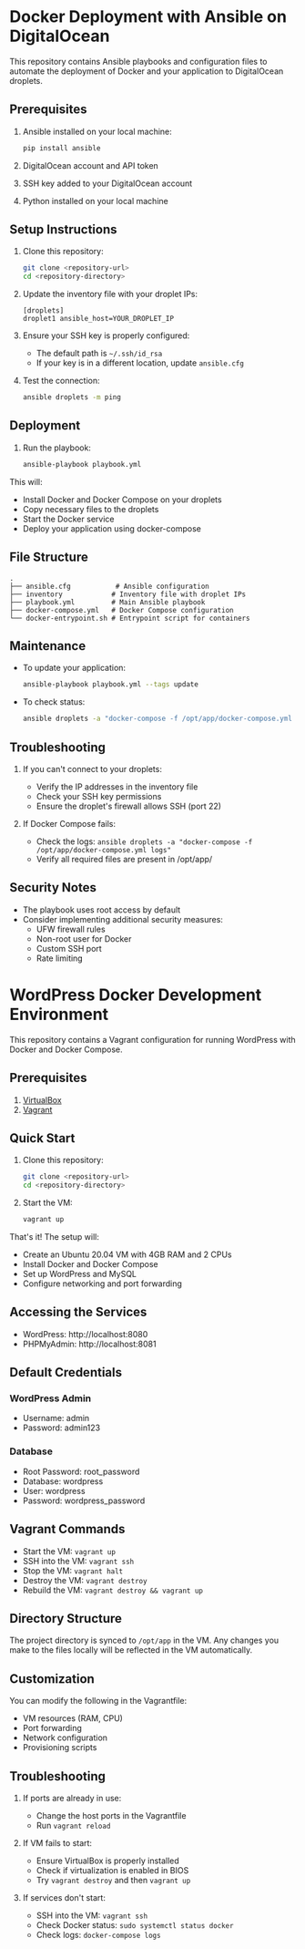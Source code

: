 # Docker Deployment with Ansible on DigitalOcean

This repository contains Ansible playbooks and configuration files to automate the deployment of Docker and your application to DigitalOcean droplets.

## Prerequisites

1. Ansible installed on your local machine:
   ```bash
   pip install ansible
   ```

2. DigitalOcean account and API token
3. SSH key added to your DigitalOcean account
4. Python installed on your local machine

## Setup Instructions

1. Clone this repository:
   ```bash
   git clone <repository-url>
   cd <repository-directory>
   ```

2. Update the inventory file with your droplet IPs:
   ```
   [droplets]
   droplet1 ansible_host=YOUR_DROPLET_IP
   ```

3. Ensure your SSH key is properly configured:
   - The default path is `~/.ssh/id_rsa`
   - If your key is in a different location, update `ansible.cfg`

4. Test the connection:
   ```bash
   ansible droplets -m ping
   ```

## Deployment

1. Run the playbook:
   ```bash
   ansible-playbook playbook.yml
   ```

This will:
- Install Docker and Docker Compose on your droplets
- Copy necessary files to the droplets
- Start the Docker service
- Deploy your application using docker-compose

## File Structure

```
.
├── ansible.cfg           # Ansible configuration
├── inventory            # Inventory file with droplet IPs
├── playbook.yml         # Main Ansible playbook
├── docker-compose.yml   # Docker Compose configuration
└── docker-entrypoint.sh # Entrypoint script for containers
```

## Maintenance

- To update your application:
  ```bash
  ansible-playbook playbook.yml --tags update
  ```

- To check status:
  ```bash
  ansible droplets -a "docker-compose -f /opt/app/docker-compose.yml ps"
  ```

## Troubleshooting

1. If you can't connect to your droplets:
   - Verify the IP addresses in the inventory file
   - Check your SSH key permissions
   - Ensure the droplet's firewall allows SSH (port 22)

2. If Docker Compose fails:
   - Check the logs: `ansible droplets -a "docker-compose -f /opt/app/docker-compose.yml logs"`
   - Verify all required files are present in /opt/app/

## Security Notes

- The playbook uses root access by default
- Consider implementing additional security measures:
  - UFW firewall rules
  - Non-root user for Docker
  - Custom SSH port
  - Rate limiting

# WordPress Docker Development Environment

This repository contains a Vagrant configuration for running WordPress with Docker and Docker Compose.

## Prerequisites

1. [VirtualBox](https://www.virtualbox.org/wiki/Downloads)
2. [Vagrant](https://www.vagrantup.com/downloads)

## Quick Start

1. Clone this repository:
   ```bash
   git clone <repository-url>
   cd <repository-directory>
   ```

2. Start the VM:
   ```bash
   vagrant up
   ```

That's it! The setup will:
- Create an Ubuntu 20.04 VM with 4GB RAM and 2 CPUs
- Install Docker and Docker Compose
- Set up WordPress and MySQL
- Configure networking and port forwarding

## Accessing the Services

- WordPress: http://localhost:8080
- PHPMyAdmin: http://localhost:8081

## Default Credentials

### WordPress Admin
- Username: admin
- Password: admin123

### Database
- Root Password: root_password
- Database: wordpress
- User: wordpress
- Password: wordpress_password

## Vagrant Commands

- Start the VM: `vagrant up`
- SSH into the VM: `vagrant ssh`
- Stop the VM: `vagrant halt`
- Destroy the VM: `vagrant destroy`
- Rebuild the VM: `vagrant destroy && vagrant up`

## Directory Structure

The project directory is synced to `/opt/app` in the VM. Any changes you make to the files locally will be reflected in the VM automatically.

## Customization

You can modify the following in the Vagrantfile:
- VM resources (RAM, CPU)
- Port forwarding
- Network configuration
- Provisioning scripts

## Troubleshooting

1. If ports are already in use:
   - Change the host ports in the Vagrantfile
   - Run `vagrant reload`

2. If VM fails to start:
   - Ensure VirtualBox is properly installed
   - Check if virtualization is enabled in BIOS
   - Try `vagrant destroy` and then `vagrant up`

3. If services don't start:
   - SSH into the VM: `vagrant ssh`
   - Check Docker status: `sudo systemctl status docker`
   - Check logs: `docker-compose logs` 